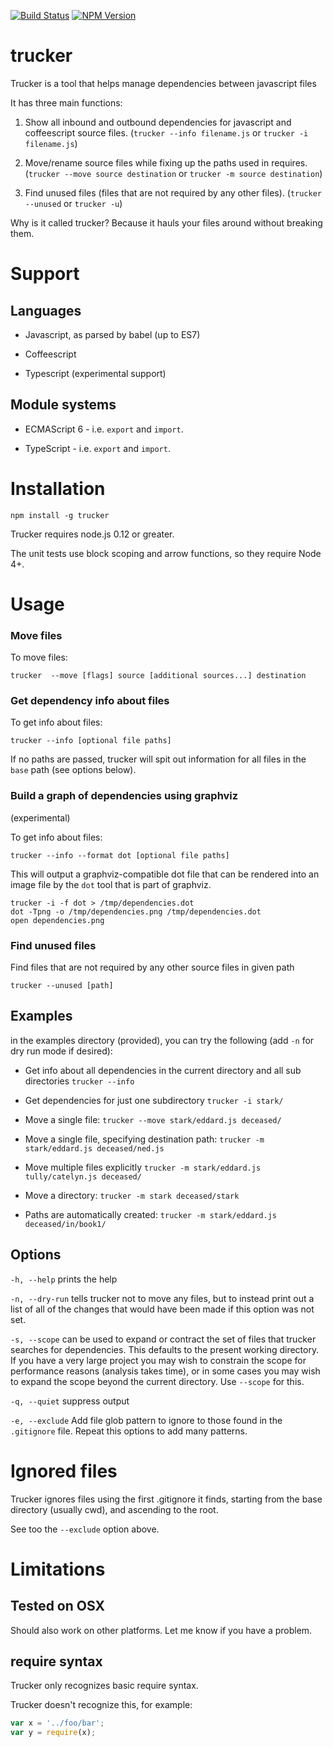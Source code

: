 [![Build Status](https://travis-ci.org/davidmfoley/node-trucker.svg?branch=master)](https://travis-ci.org/davidmfoley/node-trucker)
[![NPM Version](https://img.shields.io/npm/v/trucker.svg)](https://www.npmjs.com/package/trucker)
# trucker

Trucker is a tool that helps manage dependencies between javascript files


It has three main functions:

1. Show all inbound and outbound dependencies for javascript and coffeescript source files. (```trucker --info filename.js``` or ```trucker -i filename.js```)

1. Move/rename source files while fixing up the paths used in requires. (```trucker --move source destination``` or ```trucker -m source destination```)

1. Find unused files (files that are not required by any other files). (```trucker --unused``` or ```trucker -u```)

Why is it called trucker? Because it hauls your files around without breaking them.

# Support

## Languages

* Javascript, as parsed by babel (up to ES7)

* Coffeescript

* Typescript (experimental support)


## Module systems


* ECMAScript 6 - i.e. ```export``` and ```import```.

* TypeScript - i.e. ```export``` and ```import```.

# Installation

```npm install -g trucker```

Trucker requires node.js 0.12 or greater.

The unit tests use block scoping and arrow functions, so they require Node 4+.

# Usage

### Move files

To move files:

```trucker  --move [flags] source [additional sources...] destination```

### Get dependency info about files

To get info about files:

```trucker --info [optional file paths]```

If no paths are passed, trucker will spit out information for all files in the `base` path (see options below).

###  Build a graph of dependencies using graphviz
(experimental)

To get info about files:

```trucker --info --format dot [optional file paths]```

This will output a graphviz-compatible dot file that can be rendered into an image file by the `dot` tool that is part of graphviz.

```
trucker -i -f dot > /tmp/dependencies.dot
dot -Tpng -o /tmp/dependencies.png /tmp/dependencies.dot
open dependencies.png
```

### Find unused files

Find files that are not required by any other source files in given path

```trucker --unused [path]```

## Examples

in the examples directory (provided), you can try the following (add ```-n``` for dry run mode if desired):

- Get info about all dependencies in the current directory and all sub directories
```trucker --info```

- Get dependencies for just one subdirectory
```trucker -i stark/```

- Move a single file:
```trucker --move stark/eddard.js deceased/```

- Move a single file, specifying destination path:
```trucker -m stark/eddard.js deceased/ned.js```

- Move multiple files explicitly
```trucker -m stark/eddard.js tully/catelyn.js deceased/```

- Move a directory:
```trucker -m stark deceased/stark```

- Paths are automatically created:
```trucker -m stark/eddard.js deceased/in/book1/```

## Options
```-h, --help``` prints the help

```-n, --dry-run``` tells trucker not to move any files, but to instead print out a list of all of the changes that would have been made if this option was not set.

```-s, --scope``` can be used to expand or contract the set of files that trucker searches for dependencies. This defaults to the present working directory. If you have a very large project you may wish to constrain the scope for performance reasons (analysis takes time), or in some cases you may wish to expand the scope beyond the current directory. Use ```--scope``` for this.

```-q, --quiet``` suppress output

```-e, --exclude``` Add file glob pattern to ignore to those found in the `.gitignore` file. Repeat this options to add many patterns.

# Ignored files

Trucker ignores files using the first .gitignore it finds, starting from the base directory (usually cwd), and ascending to the root.

See too the `--exclude` option above.

# Limitations

## Tested on OSX

Should also work on other platforms. Let me know if you have a problem.

## require syntax

Trucker only recognizes basic require syntax.

Trucker doesn't recognize this, for example:
```javascript
var x = '../foo/bar';
var y = require(x);
```
